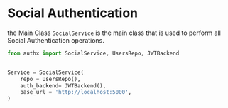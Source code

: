 # Social Authentication

the Main Class `SocialService` is the main class that is used to perform all Social Authentication operations.

```py
from authx import SocialService, UsersRepo, JWTBackend


Service = SocialService(
    repo = UsersRepo(),
    auth_backend= JWTBackend(),
    base_url = 'http://localhost:5000',
)
```

